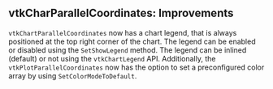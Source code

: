 ## vtkCharParallelCoordinates: Improvements

`vtkChartParallelCoordinates` now has a chart legend, that is always positioned at the top right corner of the chart.
The legend can be enabled or disabled using the `SetShowLegend` method. The legend can be inlined (default) or not using
the `vtkChartLegend` API. Additionally, the `vtkPlotParallelCoordinates` now has the option to set a preconfigured color
array by using `SetColorModeToDefault`.
